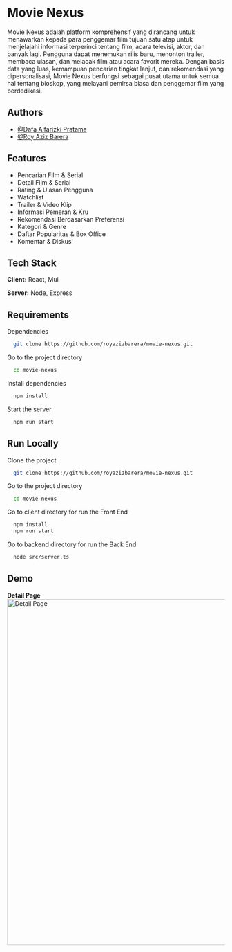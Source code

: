 
# Movie Nexus

Movie Nexus adalah platform komprehensif yang dirancang untuk menawarkan kepada para penggemar film tujuan satu atap untuk menjelajahi informasi terperinci tentang film, acara televisi, aktor, dan banyak lagi. Pengguna dapat menemukan rilis baru, menonton trailer, membaca ulasan, dan melacak film atau acara favorit mereka. Dengan basis data yang luas, kemampuan pencarian tingkat lanjut, dan rekomendasi yang dipersonalisasi, Movie Nexus berfungsi sebagai pusat utama untuk semua hal tentang bioskop, yang melayani pemirsa biasa dan penggemar film yang berdedikasi.




## Authors

- [@Dafa Alfarizki Pratama](https://github.com/KittenDev)
- [@Roy Aziz Barera](https://www.github.com/royazizbarera)


## Features

- Pencarian Film & Serial
- Detail Film & Serial
- Rating & Ulasan Pengguna
- Watchlist
- Trailer & Video Klip
- Informasi Pemeran & Kru
- Rekomendasi Berdasarkan Preferensi
- Kategori & Genre
- Daftar Popularitas & Box Office
- Komentar & Diskusi
## Tech Stack

**Client:** React, Mui

**Server:** Node, Express


## Requirements

Dependencies

```bash
  git clone https://github.com/royazizbarera/movie-nexus.git
```

Go to the project directory

```bash
  cd movie-nexus
```

Install dependencies

```bash
  npm install
```

Start the server

```bash
  npm run start
```


## Run Locally

Clone the project

```bash
  git clone https://github.com/royazizbarera/movie-nexus.git
```

Go to the project directory

```bash
  cd movie-nexus
```

Go to client directory for run the Front End
```bash
  npm install
  npm run start
```

Go to backend directory for run the Back End

```bash
  node src/server.ts
```

## Demo
**Detail Page** \
<img src="https://i.giphy.com/media/v1.Y2lkPTc5MGI3NjExemx4YzdoZHRvZ2x2NWwycmJwZnV5MXdvdjlwOWR2OWE4dDQzNXJiNCZlcD12MV9pbnRlcm5hbF9naWZfYnlfaWQmY3Q9Zw/y4Wbo44pXjSl4V3X68/giphy.gif" alt="Detail Page" width="800"/>


